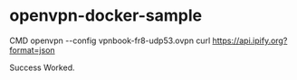 # openvpn-docker-sample

CMD openvpn --config vpnbook-fr8-udp53.ovpn
curl https://api.ipify.org?format=json

Success Worked.
